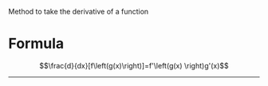 Method to take the derivative of a function

# Formula 
$$\frac{d}{dx}[f\left(g(x)\right)]=f'\left(g(x) \right)g'(x)$$

---
